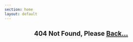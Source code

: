 ```yaml
---
section: home
layout: default
---
```


<div class="a-c">
  <H2 align = "middle">
    404 Not Found, Please
    <a href="/" class="main" target="_top">Back...</a>
  </H2>
</div>
